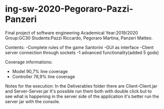# ing-sw-2020-Pegoraro-Pazzi-Panzeri

Final project of software engineering
Academical Year:2019/2020
Group:GC30
Students:Pazzi Riccardo, Pegoraro Martina, Panzeri Matteo.

Contents:
    -Complete rules of the game Santorini
    -GUI as interface 
    -Client server connection through sockets 
    -1 advanced functionality(added 5 gods)
    
Coverage informations:
- Model 90,7% line coverage
- Controller 78,9% line coverage

Notes for the execution:
In the Deliverables folder there are Client-Client.jar and Server-Server.jar 
It's possible run them both with double click but to see what is happening in the server side of the application 
it's better run the server jar with the console.  


